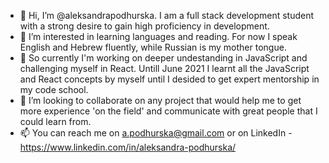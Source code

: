 - 👋 Hi, I’m @aleksandrapodhurska. I am a full stack development student with a strong desire to gain high proficiency in development.
- 👀 I’m interested in learning languages and reading. For now I speak English and Hebrew fluently, while Russian is my mother tongue.
- 🌱 So currently I'm working on deeper undestanding in JavaScript and challenging myself in React. Untill June 2021 I learnt all the JavaScript and React concepts by myself
      until I desided to get expert mentorship in my code school.
- 💞️ I’m looking to collaborate on any project that would help me to get more experience 'on the field' and communicate with great people that I could learn from.
- 📫 You can reach me on a.podhurska@gmail.com or on LinkedIn - https://www.linkedin.com/in/aleksandra-podhurska/

<!---
aleksandrapodhurska/aleksandrapodhurska is a ✨ special ✨ repository because its `README.md` (this file) appears on your GitHub profile.
You can click the Preview link to take a look at your changes.
--->
